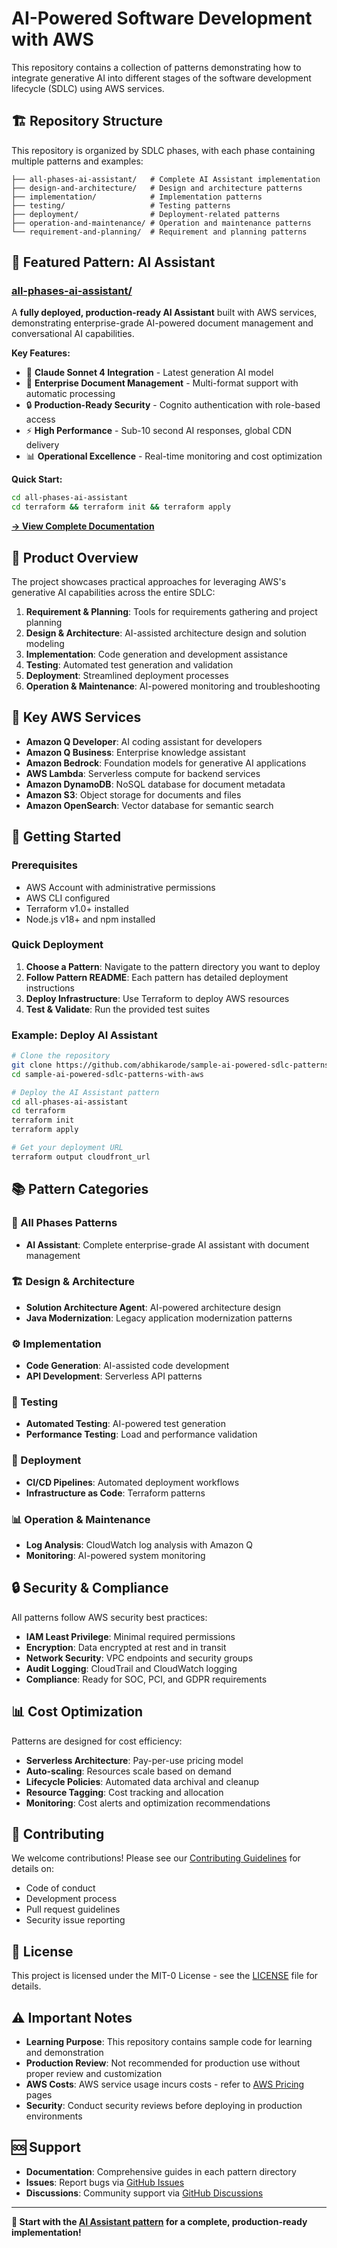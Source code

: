 # AI-Powered Software Development with AWS

This repository contains a collection of patterns demonstrating how to integrate generative AI into different stages of the software development lifecycle (SDLC) using AWS services.

## 🏗️ Repository Structure

This repository is organized by SDLC phases, with each phase containing multiple patterns and examples:

```
├── all-phases-ai-assistant/   # Complete AI Assistant implementation
├── design-and-architecture/   # Design and architecture patterns
├── implementation/            # Implementation patterns  
├── testing/                   # Testing patterns
├── deployment/                # Deployment-related patterns
├── operation-and-maintenance/ # Operation and maintenance patterns
└── requirement-and-planning/  # Requirement and planning patterns
```

## 🤖 Featured Pattern: AI Assistant

### **[all-phases-ai-assistant/](./all-phases-ai-assistant/)**

A **fully deployed, production-ready AI Assistant** built with AWS services, demonstrating enterprise-grade AI-powered document management and conversational AI capabilities.

**Key Features:**
- 🤖 **Claude Sonnet 4 Integration** - Latest generation AI model
- 📄 **Enterprise Document Management** - Multi-format support with automatic processing
- 🔒 **Production-Ready Security** - Cognito authentication with role-based access
- ⚡ **High Performance** - Sub-10 second AI responses, global CDN delivery
- 📊 **Operational Excellence** - Real-time monitoring and cost optimization

**Quick Start:**
```bash
cd all-phases-ai-assistant
cd terraform && terraform init && terraform apply
```

[**→ View Complete Documentation**](./all-phases-ai-assistant/README.md)

## 🎯 Product Overview

The project showcases practical approaches for leveraging AWS's generative AI capabilities across the entire SDLC:

1. **Requirement & Planning**: Tools for requirements gathering and project planning
2. **Design & Architecture**: AI-assisted architecture design and solution modeling
3. **Implementation**: Code generation and development assistance
4. **Testing**: Automated test generation and validation
5. **Deployment**: Streamlined deployment processes
6. **Operation & Maintenance**: AI-powered monitoring and troubleshooting

## 🔧 Key AWS Services

- **Amazon Q Developer**: AI coding assistant for developers
- **Amazon Q Business**: Enterprise knowledge assistant
- **Amazon Bedrock**: Foundation models for generative AI applications
- **AWS Lambda**: Serverless compute for backend services
- **Amazon DynamoDB**: NoSQL database for document metadata
- **Amazon S3**: Object storage for documents and files
- **Amazon OpenSearch**: Vector database for semantic search

## 🚀 Getting Started

### Prerequisites
- AWS Account with administrative permissions
- AWS CLI configured
- Terraform v1.0+ installed
- Node.js v18+ and npm installed

### Quick Deployment
1. **Choose a Pattern**: Navigate to the pattern directory you want to deploy
2. **Follow Pattern README**: Each pattern has detailed deployment instructions
3. **Deploy Infrastructure**: Use Terraform to deploy AWS resources
4. **Test & Validate**: Run the provided test suites

### Example: Deploy AI Assistant
```bash
# Clone the repository
git clone https://github.com/abhikarode/sample-ai-powered-sdlc-patterns-with-aws.git
cd sample-ai-powered-sdlc-patterns-with-aws

# Deploy the AI Assistant pattern
cd all-phases-ai-assistant
cd terraform
terraform init
terraform apply

# Get your deployment URL
terraform output cloudfront_url
```

## 📚 Pattern Categories

### 🤖 All Phases Patterns
- **AI Assistant**: Complete enterprise-grade AI assistant with document management

### 🏗️ Design & Architecture
- **Solution Architecture Agent**: AI-powered architecture design
- **Java Modernization**: Legacy application modernization patterns

### ⚙️ Implementation
- **Code Generation**: AI-assisted code development
- **API Development**: Serverless API patterns

### 🧪 Testing
- **Automated Testing**: AI-powered test generation
- **Performance Testing**: Load and performance validation

### 🚀 Deployment
- **CI/CD Pipelines**: Automated deployment workflows
- **Infrastructure as Code**: Terraform patterns

### 📊 Operation & Maintenance
- **Log Analysis**: CloudWatch log analysis with Amazon Q
- **Monitoring**: AI-powered system monitoring

## 🔒 Security & Compliance

All patterns follow AWS security best practices:
- **IAM Least Privilege**: Minimal required permissions
- **Encryption**: Data encrypted at rest and in transit
- **Network Security**: VPC endpoints and security groups
- **Audit Logging**: CloudTrail and CloudWatch logging
- **Compliance**: Ready for SOC, PCI, and GDPR requirements

## 📊 Cost Optimization

Patterns are designed for cost efficiency:
- **Serverless Architecture**: Pay-per-use pricing model
- **Auto-scaling**: Resources scale based on demand
- **Lifecycle Policies**: Automated data archival and cleanup
- **Resource Tagging**: Cost tracking and allocation
- **Monitoring**: Cost alerts and optimization recommendations

## 🤝 Contributing

We welcome contributions! Please see our [Contributing Guidelines](CONTRIBUTING.md) for details on:
- Code of conduct
- Development process
- Pull request guidelines
- Security issue reporting

## 📄 License

This project is licensed under the MIT-0 License - see the [LICENSE](LICENSE) file for details.

## ⚠️ Important Notes

- **Learning Purpose**: This repository contains sample code for learning and demonstration
- **Production Review**: Not recommended for production use without proper review and customization
- **AWS Costs**: AWS service usage incurs costs - refer to [AWS Pricing](https://aws.amazon.com/pricing/) pages
- **Security**: Conduct security reviews before deploying in production environments

## 🆘 Support

- **Documentation**: Comprehensive guides in each pattern directory
- **Issues**: Report bugs via [GitHub Issues](https://github.com/abhikarode/sample-ai-powered-sdlc-patterns-with-aws/issues)
- **Discussions**: Community support via [GitHub Discussions](https://github.com/abhikarode/sample-ai-powered-sdlc-patterns-with-aws/discussions)

---

**🌟 Start with the [AI Assistant pattern](./all-phases-ai-assistant/) for a complete, production-ready implementation!**